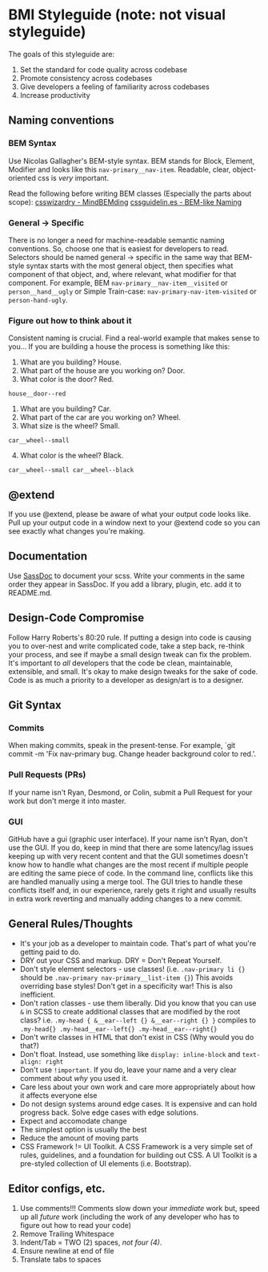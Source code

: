 # BMI Styleguide (note: not visual styleguide)

The goals of this styleguide are:

1. Set the standard for code quality across codebase
2. Promote consistency across codebases
3. Give developers a feeling of familiarity across codebases
4. Increase productivity

## Naming conventions

### BEM Syntax

Use Nicolas Gallagher's BEM-style syntax.  BEM stands for Block, Element, Modifier and looks like this `nav-primary__nav-item`.
Readable, clear, object-oriented css is *very* important.

Read the following before writing BEM classes (Especially the parts about scope):
[csswizardry - MindBEMding](http://csswizardry.com/2013/01/mindbemding-getting-your-head-round-bem-syntax/)
[cssguidelin.es - BEM-like Naming](http://cssguidelin.es/#bem-like-naming)

### General -> Specific

There is no longer a need for machine-readable semantic naming conventions.  So, choose one that is easiest for developers to read.  Selectors should be named general -> specific in the same way that BEM-style syntax starts with the most general object, then specifies what component of that object, and, where relevant, what modifier for that component.  For example, BEM `nav-primary__nav-item__visited` or `person__hand__ugly` or Simple Train-case: `nav-primary-nav-item-visited` or `person-hand-ugly`.

### Figure out how to think about it

Consistent naming is crucial.  Find a real-world example that makes sense to you... If you are building a house the process is something like this:

1. What are you building?  House.
2. What part of the house are you working on?  Door.
3. What color is the door?  Red.

`house__door--red`

1. What are you building?  Car.
2. What part of the car are you working on?  Wheel.
3. What size is the wheel?  Small.

`car__wheel--small`

4. What color is the wheel?  Black.

`car__wheel--small car__wheel--black`

## @extend

If you use @extend, please be aware of what your output code looks like.
Pull up your output code in a window next to your @extend code so you can see exactly what changes you're making.

## Documentation

Use [SassDoc](http://sassdoc.com/) to document your scss.  Write your comments in the same order they appear in SassDoc.
If you add a library, plugin, etc. add it to README.md.

## Design-Code Compromise

Follow Harry Roberts's 80:20 rule.  If putting a design into code is causing you to over-nest and write complicated code, take a step back, re-think your process, and see if maybe a small design tweak can fix the problem.  It's important to *all* developers that the code be clean, maintainable, extensible, and small.  It's okay to make design tweaks for the sake of code.  Code is as much a priority to a developer as design/art is to a designer.

## Git Syntax

### Commits

When making commits, speak in the present-tense.  For example, `git commit -m 'Fix nav-primary bug.  Change header background color to red.'.

### Pull Requests (PRs)

If your name isn't Ryan, Desmond, or Colin, submit a Pull Request for your work but don't merge it into master.

### GUI

GitHub have a gui (graphic user interface).  If your name isn't Ryan, don't use the GUI.  If you do, keep in mind that there are some latency/lag issues keeping up with very recent content and that the GUI sometimes doesn't know how to handle what changes are the most recent if multiple people are editing the same piece of code.  In the command line, conflicts like this are handled manually using a merge tool.  The GUI tries to handle these conflicts itself and, in our experience, rarely gets it right and usually results in extra work reverting and manually adding changes to a new commit.

## General Rules/Thoughts

- It's your job as a developer to maintain code.  That's part of what you're getting paid to do.
- DRY out your CSS and markup.  DRY = Don't Repeat Yourself.
- Don't style element selectors - use classes!  (i.e. `.nav-primary li {}` should be `.nav-primary nav-primary__list-item {}`)  This avoids overriding base styles!  Don't get in a specificity war!  This is also inefficient.
- Don't ration classes - use them liberally.  Did you know that you can use `&` in SCSS to create additional classes that are modified by the root class?  i.e. `.my-head { &__ear--left {} &__ear--right {} }` compiles to `.my-head{} .my-head__ear--left{} .my-head__ear--right{}`
- Don't write classes in HTML that don't exist in CSS (Why would you do that?)
- Don't float.  Instead, use something like `display: inline-block` and `text-align: right`
- Don't use `!important`.  If you do, leave your name and a very clear comment about *why* you used it.
- Care less about your own work and care more appropriately about how it affects everyone else
- Do not design systems around edge cases.  It is expensive and can hold progress back.  Solve edge cases with edge solutions.
- Expect and accomodate change
- The simplest option is usually the best
- Reduce the amount of moving parts
- CSS Framework != UI Toolkit.  A CSS Framework is a very simple set of rules, guidelines, and a foundation for building out CSS.  A UI Toolkit is a pre-styled collection of UI elements (i.e. Bootstrap).

## Editor configs, etc.

1. Use comments!!!  Comments slow down your *immediate* work but, speed up all *future* work (including the work of any developer who has to figure out how to read your code)
2. Remove Trailing Whitespace
3. Indent/Tab = TWO (2) spaces, *not four (4)*.
4. Ensure newline at end of file
5. Translate tabs to spaces
